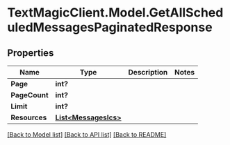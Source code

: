 # TextMagicClient.Model.GetAllScheduledMessagesPaginatedResponse
## Properties

Name | Type | Description | Notes
------------ | ------------- | ------------- | -------------
**Page** | **int?** |  | 
**PageCount** | **int?** |  | 
**Limit** | **int?** |  | 
**Resources** | [**List&lt;MessagesIcs&gt;**](MessagesIcs.md) |  | 

[[Back to Model list]](../README.md#documentation-for-models) [[Back to API list]](../README.md#documentation-for-api-endpoints) [[Back to README]](../README.md)

